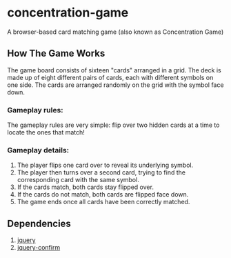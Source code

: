 # concentration-game
A browser-based card matching game (also known as Concentration Game)

## How The Game Works
The game board consists of sixteen "cards" arranged in a grid. The deck is made up of eight different pairs of cards, each with different symbols on one side. The cards are arranged randomly on the grid with the symbol face down. 

### Gameplay rules:
The gameplay rules are very simple: flip over two hidden cards at a time to locate the ones that match!

### Gameplay details:

1. The player flips one card over to reveal its underlying symbol.
2. The player then turns over a second card, trying to find the corresponding card with the same symbol.
3. If the cards match, both cards stay flipped over.
4. If the cards do not match, both cards are flipped face down.
5. The game ends once all cards have been correctly matched.

## Dependencies
1. [jquery](http://jquery.com/)
2. [jquery-confirm](http://craftpip.github.io/jquery-confirm/)